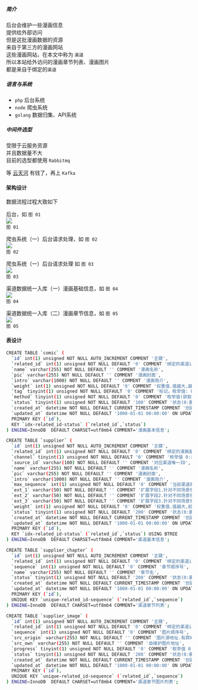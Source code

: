 
##### 简介

后台会维护一些漫画信息  
提供给外部访问  
但是这批漫画数据的资源  
来自于第三方的漫画网站  
这些漫画网站，在本文中称为 `渠道`  
所以本站给外访问的漫画章节列表、漫画图片  
都是来自于绑定的`渠道`  


##### 语言与系统

 - `php` 后台系统
 - `node` 爬虫系统
 - `golang` 数据归集、API系统
 
##### 中间件选型

受限于云服务资源  
并且数据量不大  
目前的选型都使用 `Rabbitmq`  

等 [云天河](http://www.hlzblog.top/) 有钱了，再上 `Kafka`  

#### 架构设计

数据流程过程大致如下

后台，如 `图 01`  
![](./framework_v3-backend.svg)  
`图 01`  

爬虫系统（一）后台请求处理，如 `图 02`  
![](./framework_v3-spider_1.svg)  
`图 02`  

爬虫系统（一）后台请求处理 如 `图 03`  
![](./framework_v3-spider_2.svg)  
`图 03`  

渠道数据统一入库（一）漫画基础信息，如 `图 04`  
![](./framework_v3-data_uniform_1.svg)  
`图 04`  

渠道数据统一入库（二）漫画章节信息，如 `图 05`  
![](./framework_v3-data_uniform_2.svg)  
`图 05`  

#### 表设计

~~~bash
CREATE TABLE `comic` (
  `id` int(1) unsigned NOT NULL AUTO_INCREMENT COMMENT '主键',
  `related_id` int(1) unsigned NOT NULL DEFAULT '0' COMMENT '绑定的渠道id.表supplier.id',
  `name` varchar(255) NOT NULL DEFAULT '' COMMENT '漫画名称',
  `pic` varchar(255) NOT NULL DEFAULT '' COMMENT '漫画封面',
  `intro` varchar(1000) NOT NULL DEFAULT '' COMMENT '漫画简介',
  `weight` int(1) unsigned NOT NULL DEFAULT '0' COMMENT '权重值.值越大,越靠前展示',
  `tag` tinyint(1) unsigned NOT NULL DEFAULT '0' COMMENT '标记。枚举值: 0:没有标记,1:热门,2:连载,3:完结',
  `method` tinyint(1) unsigned NOT NULL DEFAULT '0' COMMENT '枚举值(获取漫画详情的方式):0:未知,1:爬取时自动获取(每次),2:爬取时自动获取(仅限初始时),3:手动',
  `status` tinyint(1) unsigned NOT NULL DEFAULT '100' COMMENT '状态(0:删除,100:下线,200:上线)',
  `created_at` datetime NOT NULL DEFAULT CURRENT_TIMESTAMP COMMENT '创建时间',
  `updated_at` datetime NOT NULL DEFAULT '1000-01-01 00:00:00' ON UPDATE CURRENT_TIMESTAMP COMMENT '更新时间',
  PRIMARY KEY (`id`),
  KEY `idx-related_id-status` (`related_id`,`status`)
) ENGINE=InnoDB  DEFAULT CHARSET=utf8mb4 COMMENT='漫画基本信息';

CREATE TABLE `supplier` (
  `id` int(1) unsigned NOT NULL AUTO_INCREMENT COMMENT '主键',
  `related_id` int(1) unsigned NOT NULL DEFAULT '0' COMMENT '绑定的漫画基本信息.表 comic.id',
  `channel` tinyint(1) unsigned NOT NULL DEFAULT '0' COMMENT '枚举值 0:未知 1:古风漫画 2:奇漫屋',
  `source_id` varchar(100) NOT NULL DEFAULT '' COMMENT '对应渠道唯一ID',
  `name` varchar(255) NOT NULL DEFAULT '' COMMENT '漫画名称',
  `pic` varchar(255) NOT NULL DEFAULT '' COMMENT '漫画封面',
  `intro` varchar(1000) NOT NULL DEFAULT '' COMMENT '漫画简介',
  `max_sequence` int(1) unsigned NOT NULL DEFAULT '0' COMMENT '当前渠道的最大章节序号',
  `ext_1` varchar(50) NOT NULL DEFAULT '' COMMENT '扩展字段1.针对不同场景使用',
  `ext_2` varchar(50) NOT NULL DEFAULT '' COMMENT '扩展字段2.针对不同场景使用',
  `ext_3` varchar(50) NOT NULL DEFAULT '' COMMENT '扩展字段3.针对不同场景使用',
  `weight` int(1) unsigned NOT NULL DEFAULT '0' COMMENT '权重值.值越大,前台越优先使用,一般用于平滑切换渠道数据',
  `status` tinyint(1) unsigned NOT NULL DEFAULT '200' COMMENT '状态(0:删除,50:渠道不可用,100:手动下线,200:正常)',
  `created_at` datetime NOT NULL DEFAULT CURRENT_TIMESTAMP COMMENT '创建时间',
  `updated_at` datetime NOT NULL DEFAULT '1000-01-01 00:00:00' ON UPDATE CURRENT_TIMESTAMP COMMENT '更新时间',
  PRIMARY KEY (`id`),
  KEY `idx-related_id-status` (`related_id`,`status`) USING BTREE
) ENGINE=InnoDB  DEFAULT CHARSET=utf8mb4 COMMENT='渠道基本信息';

CREATE TABLE `supplier_chapter` (
  `id` int(1) unsigned NOT NULL AUTO_INCREMENT COMMENT '主键',
  `related_id` int(1) unsigned NOT NULL DEFAULT '0' COMMENT '绑定的渠道id.表supplier.id',
  `sequence` int(1) unsigned NOT NULL DEFAULT '0' COMMENT '章节顺序号',
  `name` varchar(255) NOT NULL DEFAULT '' COMMENT '章节名',
  `status` tinyint(1) unsigned NOT NULL DEFAULT '200' COMMENT '状态(0:删除,100:待爬取图片,200:正常)',
  `created_at` datetime NOT NULL DEFAULT CURRENT_TIMESTAMP COMMENT '创建时间',
  `updated_at` datetime NOT NULL DEFAULT '1000-01-01 00:00:00' ON UPDATE CURRENT_TIMESTAMP COMMENT '更新时间',
  PRIMARY KEY (`id`),
  UNIQUE KEY `unique-related_id-sequence` (`related_id`,`sequence`)
) ENGINE=InnoDB  DEFAULT CHARSET=utf8mb4 COMMENT='渠道章节列表';

CREATE TABLE `supplier_image` (
  `id` int(1) unsigned NOT NULL AUTO_INCREMENT COMMENT '主键',
  `related_id` int(1) unsigned NOT NULL DEFAULT '0' COMMENT '绑定的渠道id.表supplier_chapter.id',
  `sequence` int(1) unsigned NOT NULL DEFAULT '0' COMMENT '图片顺序号',
  `src_origin` varchar(255) NOT NULL DEFAULT '' COMMENT '图片源地址.有跨域限制可能',
  `src_own` varchar(255) NOT NULL DEFAULT '' COMMENT '自维护图片地址',
  `progress` tinyint(1) unsigned NOT NULL DEFAULT '0' COMMENT '枚举值 0:待下载,1:下载中,2:下载成功',
  `status` tinyint(1) unsigned NOT NULL DEFAULT '200' COMMENT '状态(0:删除,200:正常)',
  `created_at` datetime NOT NULL DEFAULT CURRENT_TIMESTAMP COMMENT '创建时间',
  `updated_at` datetime NOT NULL DEFAULT '1000-01-01 00:00:00' ON UPDATE CURRENT_TIMESTAMP COMMENT '更新时间',
  PRIMARY KEY (`id`),
  UNIQUE KEY `unique-related_id-sequence` (`related_id`,`sequence`)
) ENGINE=InnoDB  DEFAULT CHARSET=utf8mb4 COMMENT='渠道章节图片列表';
~~~